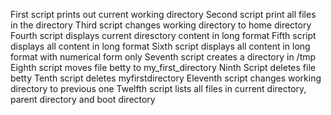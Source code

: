 First script prints out current working directory
Second script print all files in the directory
Third script changes working directory to home directory
Fourth script displays current diresctory content in long format
Fifth script displays all content in long format
Sixth script displays all content in long format with numerical form only
Seventh script creates a directory in /tmp
Eighth script moves file betty to my_first_directory
Ninth Script deletes file betty
Tenth script deletes myfirstdirectory
Eleventh script changes working directory to previous one
Twelfth script lists all files in current directory, parent directory and boot directory
